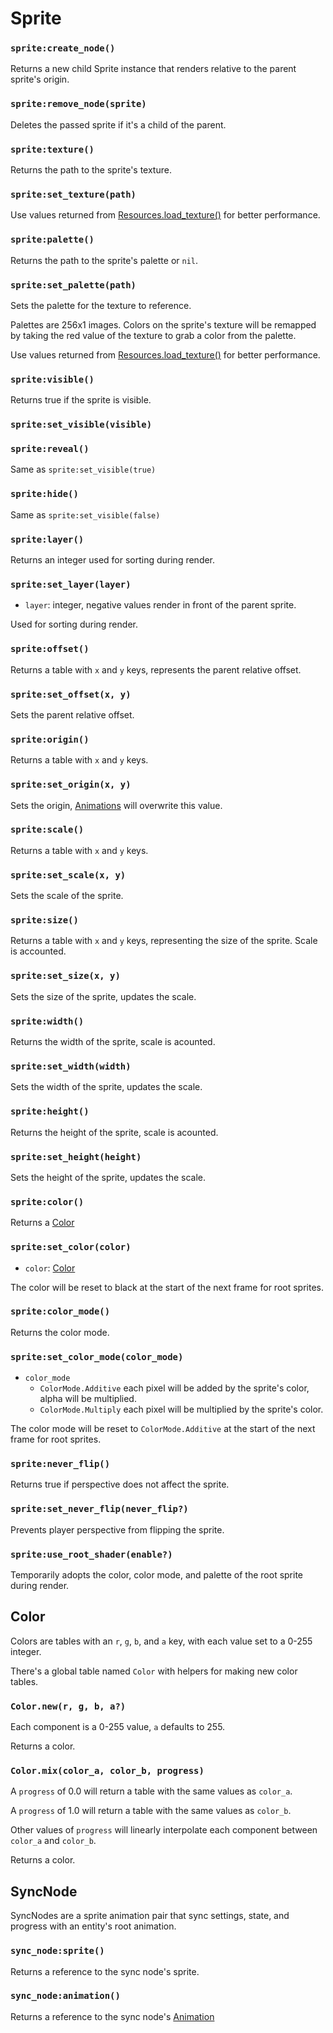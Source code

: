 # Sprite

### `sprite:create_node()`

Returns a new child Sprite instance that renders relative to the parent sprite's origin.

### `sprite:remove_node(sprite)`

Deletes the passed sprite if it's a child of the parent.

### `sprite:texture()`

Returns the path to the sprite's texture.

### `sprite:set_texture(path)`

Use values returned from [Resources.load_texture()](/client/lua-api/resources#resourcesload_texturepath) for better performance.

### `sprite:palette()`

Returns the path to the sprite's palette or `nil`.

### `sprite:set_palette(path)`

Sets the palette for the texture to reference.

Palettes are 256x1 images. Colors on the sprite's texture will be remapped by taking the red value of the texture to grab a color from the palette.

Use values returned from [Resources.load_texture()](/client/lua-api/resources#resourcesload_texturepath) for better performance.

### `sprite:visible()`

Returns true if the sprite is visible.

### `sprite:set_visible(visible)`

### `sprite:reveal()`

Same as `sprite:set_visible(true)`

### `sprite:hide()`

Same as `sprite:set_visible(false)`

### `sprite:layer()`

Returns an integer used for sorting during render.

### `sprite:set_layer(layer)`

- `layer`: integer, negative values render in front of the parent sprite.

Used for sorting during render.

### `sprite:offset()`

Returns a table with `x` and `y` keys, represents the parent relative offset.

### `sprite:set_offset(x, y)`

Sets the parent relative offset.

### `sprite:origin()`

Returns a table with `x` and `y` keys.

### `sprite:set_origin(x, y)`

Sets the origin, [Animations](/client/lua-api/animation) will overwrite this value.

### `sprite:scale()`

Returns a table with `x` and `y` keys.

### `sprite:set_scale(x, y)`

Sets the scale of the sprite.

### `sprite:size()`

Returns a table with `x` and `y` keys, representing the size of the sprite. Scale is accounted.

### `sprite:set_size(x, y)`

Sets the size of the sprite, updates the scale.

### `sprite:width()`

Returns the width of the sprite, scale is acounted.

### `sprite:set_width(width)`

Sets the width of the sprite, updates the scale.

### `sprite:height()`

Returns the height of the sprite, scale is acounted.

### `sprite:set_height(height)`

Sets the height of the sprite, updates the scale.

### `sprite:color()`

Returns a [Color](#color)

### `sprite:set_color(color)`

- `color`: [Color](#color)

The color will be reset to black at the start of the next frame for root sprites.

### `sprite:color_mode()`

Returns the color mode.

### `sprite:set_color_mode(color_mode)`

- `color_mode`
  - `ColorMode.Additive` each pixel will be added by the sprite's color, alpha will be multiplied.
  - `ColorMode.Multiply` each pixel will be multiplied by the sprite's color.

The color mode will be reset to `ColorMode.Additive` at the start of the next frame for root sprites.

### `sprite:never_flip()`

Returns true if perspective does not affect the sprite.

### `sprite:set_never_flip(never_flip?)`

Prevents player perspective from flipping the sprite.

### `sprite:use_root_shader(enable?)`

Temporarily adopts the color, color mode, and palette of the root sprite during render.

## Color

Colors are tables with an `r`, `g`, `b`, and `a` key, with each value set to a 0-255 integer.

There's a global table named `Color` with helpers for making new color tables.

### `Color.new(r, g, b, a?)`

Each component is a 0-255 value, `a` defaults to 255.

Returns a color.

### `Color.mix(color_a, color_b, progress)`

A `progress` of 0.0 will return a table with the same values as `color_a`.

A `progress` of 1.0 will return a table with the same values as `color_b`.

Other values of `progress` will linearly interpolate each component between `color_a` and `color_b`.

Returns a color.

## SyncNode

SyncNodes are a sprite animation pair that sync settings, state, and progress with an entity's root animation.

### `sync_node:sprite()`

Returns a reference to the sync node's sprite.

### `sync_node:animation()`

Returns a reference to the sync node's [Animation](/client/lua-api/animation)
